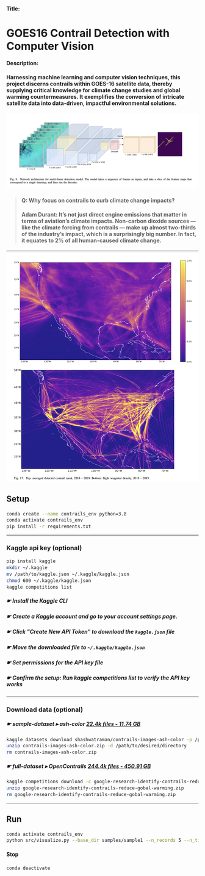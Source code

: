 #### Title:
# GOES16 Contrail Detection with Computer Vision

#### Description:

#### Harnessing machine learning and computer vision techniques, this project discerns contrails within GOES-16 satellite data, thereby supplying critical knowledge for climate change studies and global warming countermeasures. It exemplifies the conversion of intricate satellite data into data-driven, impactful environmental solutions.

![network-architecture](documentation/images/network-architecture.png)

> #### Q: Why focus on contrails to curb climate change impacts?
> #### Adam Durant: It’s not just direct engine emissions that matter in terms of aviation’s climate impacts. Non-carbon dioxide sources — like the climate forcing from contrails — make up almost two-thirds of the industry’s impact, which is a surprisingly big number. In fact, it equates to 2% of all human-caused climate change.
![detected-contrails-flights](documentation/images/detected-contrails-flights.png)

## Setup
```bash
conda create --name contrails_env python=3.8
conda activate contrails_env
pip install -r requirements.txt
```
---
### Kaggle api key (optional)
```bash
pip install kaggle
mkdir ~/.kaggle
mv /path/to/kaggle.json ~/.kaggle/kaggle.json
chmod 600 ~/.kaggle/kaggle.json
kaggle competitions list
```
##### ☛ Install the Kaggle CLI
##### ☛ Create a Kaggle account and go to your account settings page.
##### ☛ Click "Create New API Token" to download the `kaggle.json` file 
##### ☛  Move the downloaded file to `~/.kaggle/kaggle.json`
##### ☛ Set permissions for the API key file
##### ☛ Confirm the setup: Run kaggle competitions list to verify the API key works
---
### Download data (optional)
##### ☛ sample-dataset ▸ ash-color [22.4k files - 11.74 GB](https://www.kaggle.com/shashwatraman/contrails-images-ash-color)
```bash 
kaggle datasets download shashwatraman/contrails-images-ash-color -p /path/to/desired/directory
unzip contrails-images-ash-color.zip -d /path/to/desired/directory
rm contrails-images-ash-color.zip
```
##### ☛ full-dataset  ▸  OpenContrails [244.4k files - 450.91 GB](https://arxiv.org/pdf/2304.02122.pdf)

```bash
kaggle competitions download -c google-research-identify-contrails-reduce-gobal-warming
unzip google-research-identify-contrails-reduce-gobal-warming.zip
rm google-research-identify-contrails-reduce-gobal-warming.zip
```
---

## Run
```bash
conda activate contrails_env
python src/visualize.py --base_dir samples/sample1 --n_records 5 --n_times_before 4
```
#### Stop
```bash
conda deactivate
```
